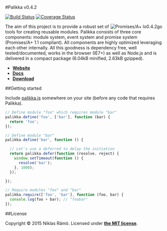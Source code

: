#Palikka v0.4.2

[![Build Status](https://travis-ci.org/niklasramo/palikka.svg?branch=v0.4.2)](https://travis-ci.org/niklasramo/palikka)
[![Coverage Status](https://coveralls.io/repos/niklasramo/palikka/badge.svg?branch=v0.4.2)](https://coveralls.io/r/niklasramo/palikka?branch=v0.4.2)

[<img src="http://promises-aplus.github.com/promises-spec/assets/logo-small.png" alt="Promises/A+ lo0.4.2go" title="Promises/A+ 1.1 compliant" align="right"/>](http://promises-aplus.github.com/promises-spec)
The aim of this project is to provide a robust set of tools for creating reusable modules. Palikka consists of three core components: module system, event system and promise system (Promises/A+ 1.1 compliant). All components are highly optimized leveraging each other internally. All this goodness is dependency free, well tested/documented, works in the browser (IE7+) as well as Node.js and is delivered in a compact package (6.04kB minified, 2.63kB gzipped).

* **[Website](http://niklasramo.github.io/palikka)**
* **[Docs](https://github.com/niklasramo/palikka/wiki/v0.4.2-Docs)**
* **[Download](https://raw.githubusercontent.com/niklasramo/palikka/v0.4.2/palikka.js)**

##Getting started

Include [palikka.js](https://raw.githubusercontent.com/niklasramo/palikka/v0.4.2/palikka.js) somewhere on your site (before any code that requires Palikka).

```javascript
// Define module "foo" which requires module "bar"
palikka.define('foo', ['bar'], function (bar) {
  return 'foo';
});

// Define module "bar"
palikka.define('bar', function () {

  // Let's use a deferred to delay the initiation
  return palikka.defer(function (resolve, reject) {
    window.setTimeout(function () {
      resolve('bar');
    }, 1000);
  });

});

// Require modules "foo" and "bar"
palikka.require(['foo', 'bar'], function (foo, bar) {
  console.log(foo + bar); // "foobar"
});
```

##License

Copyright &copy; 2015 Niklas Rämö. Licensed under **[the MIT license](LICENSE.md)**.
